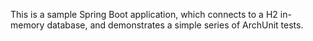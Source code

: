 This is a sample Spring Boot application, which connects to a H2 in-memory database, and demonstrates a simple series of ArchUnit tests.
